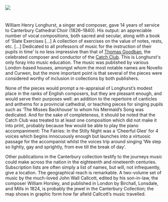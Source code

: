 <a href="https://dev.visual-essays.app"><img src="https://dev-visual-essays.netlify.app/images/ve-button.png"></a>
<param ve-config title="William Henry Longhurst (1819–1904)" author="Dr Chris Price" layout="vtl" banner="/images/banners/19c.jpg">

<param ve-entity eid="Q29303" aliases="Canterbury">

#

William Henry Longhurst, a singer and composer, gave 14 years of service to Canterbury Cathedral Choir (1826–1840). His output: an appreciable number of vocal compositions, both sacred and secular, along with a book of ‘Slate Exercises [...] A collection of exercises on the value of notes, rests, etc. [...] Dedicated to all professors of music for the instruction of their pupils in time’ is no less impressive than that of [Thomas Goodban](/music/19c-thomas-goodban-biography), the celebrated composer and conductor of the [Catch Club](/music/19c-catch-club). This is Longhurst's only foray into music education. The music was published by various London-based houses, amongst whom the most notable names are Novello and Curwen, but the more important point is that several of the pieces were considered worthy of inclusion in collections by both publishers. 
<param ve-image url="https://stor.artstor.org/stor/ee2dd200-0f05-4e33-877d-45477188e322" label="Plaque to Longhurst in Canterbury Cathedral" attribution="Photographed by Michelle Crowther">

None of the pieces would prompt a re-appraisal of Longhurst’s modest place in the ranks of English composers, but they are pleasant enough, and would serve their purposes well: an addition to the repertoire of canticles and anthems for a provincial cathedral, or teaching pieces for singing pupils such as ‘The Misses Backhouse’ to whom his Mermaid’s Song was dedicated. And for the sake of completeness, it should be noted that the Catch Club was treated to at least one composition which did not make it into print, probably because few would be able to play the piano accompaniment: The Fairies: In the Stilly Night was a ‘Cheerful Glee’ for 4 voices which begins innocuously enough but launches into a virtuosic passage for the accompanist whilst the voices trip around singing ‘We step so lightly, gay and sprightly, from eve till the break of day’. 
<param ve-image url="https://upload.wikimedia.org/wikipedia/commons/7/71/Emily%27s_Fairies_WA_MVAS.jpeg" label="Emily's Fairies" attribution="E Gertrude Thomson, Public domain, via Wikimedia Commons">

Other publications in the Canterbury collection testify to the journeys music could make across the nation in the eighteenth and nineteenth centuries.  Subscription lists are often simply a list of names, but will, not infrequently, give a location. The geographical reach is remarkable. A two-volume set of music by the much-loved John Wall Callcott, edited by his son-in-law, the composer William Horsley, and published in London by Birchall, Lonsdale, and Mills in 1824, is probably the jewel in the Canterbury Collection; the map shows in graphic form how far afield Callcott’s music travelled.
<param ve-image url="https://stor.artstor.org/stor/1eb60c5c-a15e-4f20-82f3-8a124803bf10" label="Map showing the locations of subscribers to the 2 volume edition of works by John Wall Calcott" attribution="Chris Price">
